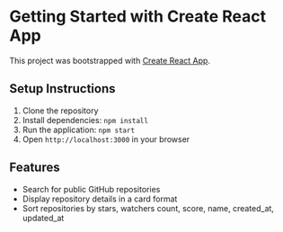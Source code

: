# Getting Started with Create React App

This project was bootstrapped with [Create React App](https://github.com/facebook/create-react-app).

## Setup Instructions

1. Clone the repository
2. Install dependencies: `npm install`
3. Run the application: `npm start`
4. Open `http://localhost:3000` in your browser

## Features

- Search for public GitHub repositories
- Display repository details in a card format
- Sort repositories by stars, watchers count, score, name, created_at, updated_at
